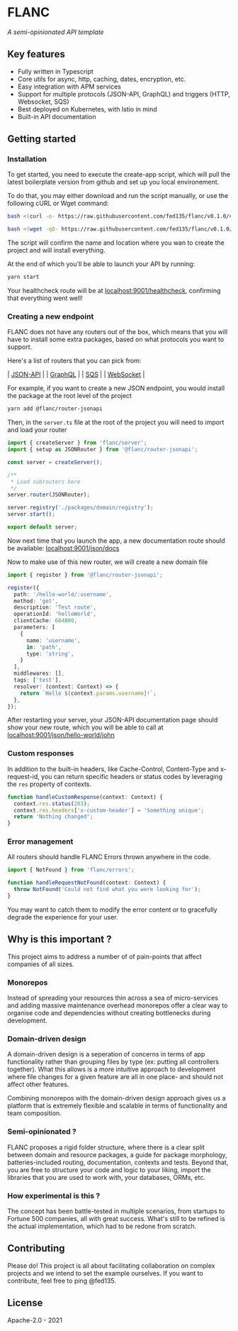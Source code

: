 # FLANC

*A semi-opinionated API template*

## Key features

- Fully written in Typescript
- Core utils for async, http, caching, dates, encryption, etc.
- Easy integration with APM services
- Support for multiple protocols (JSON-API, GraphQL) and triggers (HTTP, Websocket, SQS)
- Best deployed on Kubernetes, with Istio in mind
- Built-in API documentation

## Getting started

### Installation

To get started, you need to execute the create-app script, which will pull the latest boilerplate version from github and set up you local environement.

To do that, you may either download and run the script manually, or use the following cURL or Wget command:

```sh
bash <(curl -o- https://raw.githubusercontent.com/fed135/flanc/v0.1.0/create-app.sh) your-project-name
```
```sh
bash <(wget -qO- https://raw.githubusercontent.com/fed135/flanc/v0.1.0/create-app.sh) your-project-name
```

The script will confirm the name and location where you wan to create the project and will install everything.

At the end of which you'll be able to launch your API by running:

```bash
yarn start
```

Your healthcheck route will be at [localhost:9001/healthcheck](http://localhost:9001/healthcheck), confirming that everything went well!

### Creating a new endpoint

FLANC does not have any routers out of the box, which means that you will have to install some extra packages, based on what protocols you want to support.

Here's a list of routers that you can pick from:

| [JSON-API](https://npmjs.org) |
| [GraphQL](https://npmjs.org) |
| [SQS](https://npmjs.org) |
| [WebSocket](https://npmjs.org) |

For example, if you want to create a new JSON endpoint, you would install the package at the root level of the project

```bash
yarn add @flanc/router-jsonapi
```

Then, in the `server.ts` file at the root of the project you will need to import and load your router

```typescript
import { createServer } from 'flanc/server';
import { setup as JSONRouter } from '@flanc/router-jsonapi';

const server = createServer();

/**
 * Load subrouters here
 */
server.router(JSONRouter);

server.registry('./packages/domain/registry');
server.start();

export default server;
```

Now next time that you launch the app, a new documentation route should be available: [localhost:9001/json/docs](http://localhost:9001/json/docs)

Now to make use of this new router, we will create a new domain file

```typescript
import { register } from '@flanc/router-jsonapi';

register({
  path: '/hello-world/:username',
  method: 'get',
  description: 'Test route',
  operationId: 'helloWorld',
  clientCache: 604800,
  parameters: [
    { 
      name: 'username',
      in: 'path',
      type: 'string',
    }
  ],
  middlewares: [],
  tags: ['test'],
  resolver: (context: Context) => {
    return `Hello ${context.params.username}!`;
  },
});
```

After restarting your server, your JSON-API documentation page should show your new route, which you will be able to call at [localhost:9001/json/hello-world/john](http://localhost:9001/json/hello-world/john)

### Custom responses

In addition to the built-in headers, like Cache-Control, Content-Type and x-request-id, you can return specific headers or status codes by leveraging the `res` property of contexts.

```typescript
function handleCustomResponse(context: Context) {
  context.res.status(203);
  context.res.headers['x-custom-header'] = 'Something unique';
  return 'Nothing changed';
}
```


### Error management

All routers should handle FLANC Errors thrown anywhere in the code.

```typescript
import { NotFound } from 'flanc/errors';

function handleRequestNotFound(context: Context) {
  throw NotFound('Could not find what you were looking for');
}
```


You may want to catch them to modify the error content or to gracefully degrade the experience for your user.


## Why is this important ?

This project aims to address a number of of pain-points that affect companies of all sizes.

### Monorepos

Instead of spreading your resources thin across a sea of micro-services and adding massive maintenance overhead monorepos offer a clear way to organise code and dependencies without creating bottlenecks during development.

### Domain-driven design

A domain-driven design is a seperation of concerns in terms of app functionality rather than grouping files by type (ex: putting all controllers together). What this allows is a more intuitive approach to development where file changes for a given feature are all in one place- and should not affect other features.

Combining monorepos with the domain-driven design approach gives us a platform that is extremely flexible and scalable in terms of functionality and team composition.

### Semi-opinionated ?

FLANC proposes a rigid folder structure, where there is a clear split between domain and resource packages, a guide for package morphology, batteries-included routing, documentation, contexts and tests.
Beyond that, you are free to structure your code and logic to your liking, import the libraries that you are used to work with, your databases, ORMs, etc.

### How experimental is this ?

The concept has been battle-tested in multiple scenarios, from startups to Fortune 500 companies, all with great success. What's still to be refined is the actual implementation, which had to be redone from scratch.

## Contributing

Please do! This project is all about facilitating collaboration on complex projects and we intend to set the example ourselves.
If you want to contribute, feel free to ping @fed135.

## License

Apache-2.0 - 2021
